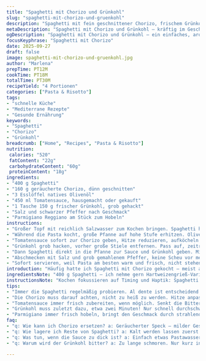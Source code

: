 ```yaml
---
title: "Spaghetti mit Chorizo und Grünkohl"
slug: "spaghetti-mit-chorizo-und-gruenkohl"
description: "Spaghetti mit fein geschnittener Chorizo, frischem Grünkohl, einer selbstgemachten Tomatensauce und einem Hauch frischem Olivenöl. Ein Gericht, das mit einfachsten Zutaten durch kräftige Aromen überzeugt. Die Spaghetti al dente, die Chorizo schön knusprig angebraten, der Grünkohl nur kurz geschmort für Biss und Frische. Schnell, praktisch, sehr sättigend."
metaDescription: "Spaghetti mit Chorizo und Grünkohl – kräftig im Geschmack, schnell gemacht. Ideal für den Genuss ohne Schischi."
ogDescription: "Spaghetti mit Chorizo und Grünkohl – ein einfaches, aromatisches Gericht für jede Gelegenheit. Schnell und sättigend."
focusKeyphrase: "Spaghetti mit Chorizo"
date: 2025-09-27
draft: false
image: spaghetti-mit-chorizo-und-gruenkohl.jpg
author: "Marlena"
prepTime: PT12M
cookTime: PT18M
totalTime: PT30M
recipeYield: "4 Portionen"
categories: ["Pasta & Risotto"]
tags:
- "schnelle Küche"
- "Mediterrane Rezepte"
- "Gesunde Ernährung"
keywords:
- "Spaghetti"
- "Chorizo"
- "Grünkohl"
breadcrumb: ["Home", "Recipes", "Pasta & Risotto"]
nutrition: 
 calories: "520"
 fatContent: "22g"
 carbohydrateContent: "60g"
 proteinContent: "18g"
ingredients:
- "400 g Spaghetti"
- "160 g geräucherte Chorizo, dünn geschnitten"
- "3 Esslöffel natives Olivenöl"
- "450 ml Tomatensauce, hausgemacht oder gekauft"
- "1 Tasche 150 g frischer Grünkohl, grob gehackt"
- "Salz und schwarzer Pfeffer nach Geschmack"
- "Parmigiano Reggiano am Stück zum Hobeln"
instructions:
- "Großer Topf mit reichlich Salzwasser zum Kochen bringen. Spaghetti hinein, gelegentlich umrühren. Am besten zwischendurch probieren. Al dente heißt Biss, nicht Hart, nicht zerfällt. Abgießen, nicht unter kaltem Wasser abschrecken, sonst Pasta matschig, Sauce haftet nicht."
- "Während die Pasta kocht, große Pfanne auf hohe Stufe erhitzen. Olivenöl rein, genug, damit die Chorizo knackig wird, aber nicht zu ölig. Chorizo wenige Minuten anbraten, bis sie knusprig braun wird und das Aroma sich entfaltet. Achtung, zu hoch kann sie verbrennen – ständige Aufmerksamkeit."
- "Tomatensauce sofort zur Chorizo geben, Hitze reduzieren, aufköcheln lassen. Hier gilt: lieber kurze Zeit köcheln, damit Tomatensauce frisch schmeckt, nicht bitter oder eingekocht. Dauer rund 3 Minuten, bis Oberfläche leicht blubbert und Farbe intensiv wird."
- "Grünkohl grob hacken, vorher große Stiele entfernen. Pass auf, zeitraubend zu lange schmorren weicht ihn auf und schmeckt fad. Also erst am Schluss rein, schnell durchschwenken bis er zusammenfällt, Farbe satt grün. Etwa 2 Minuten auf mittlerer Hitze. Wichtig: Kein Überkochen, sonst bitter."
- "Dann Spaghetti direkt in die Pfanne zur Sauce und Grünkohl geben. Mit einer Zange oder zwei Gabeln behutsam mischen, so dass Pasta Sauce aufnimmt, nicht zerfällt. Eventuell noch mit wenig Pastawasser binden, wenn Sauce zu fest erscheint."
- "Abschmecken mit Salz und grob gemahlenem Pfeffer, keine Scheu vor mehr Pfeffer. Parmigiano frisch darüberhobeln, gibt würzige Schärfe und schöne Textur. Wer will, zum Schluss einen kleinen Schuss Olivenöl drüber – rundet ab, bringt Glanz und Aroma ins Gericht."
- "Sofort servieren, weil Pasta am besten warm und frisch, nicht stehen lassen – sonst trocknet sie. Dazu passt ein leichter Rotwein oder Wasser aus dem Hahn."
introduction: "Häufig hatte ich Spaghetti mit Chorizo gekocht – meist aber klassisch mit Spinat, diesmal habe ich Grünkohl probiert. Überraschend: Der würzige, leicht herbe Grünkohl liefert mehr Biss und Tiefe als Spinat. Chorizo bringt kräftige Rauchnoten, die Tomatensauce unterstützt die Würze ohne dominant zu sein. Wichtig ist die Kochzeit genau zu treffen, sonst wird das Gemüse matschig oder die Pasta weich. Das Öl sorgt für die Textur, die Chorizo knusprig. Kein Sauerstoffverlust, also kein Salz im Pasta-Wasser zu früh, sonst Kochzeit verlängert. Eine schnelle Mahlzeit für Tage, an denen man keine Lust auf Schischi hat, aber doch Geschmack."
ingredientsNote: "400 g Spaghetti – ich nehme gern Hartweizengrieß-Varianten für bissfestes Ergebnis. Chorizo habe ich gegen geräucherten Speck ausgetauscht, gibt milderen Geschmack, aber Rauch fehlt. Mit Salsiccia funktioniert auch, wenn du keine Chorizo findest. Grünkohl statt Spinat bringt mehr Textur, Vorsicht beim Frischwaschen – gut abtropfen lassen, sonst Gericht wird zu wässrig. Frisches Olivenöl, keinen billigen Ersatz – das merkt man. Parmigiano Reggiano wegen der salzigen Tiefe, gegen Pecorino auch lecker, etwas schärfer. Tomatensauce gern selber, mit Zwiebeln und Knoblauch reduziert, ersetzt praktische Fertigsoße, spart Zeit."
instructionsNote: "Kochen fokussieren auf Timing und Haptik: Spaghetti kochen, nicht zu weich, solltest du probieren. Pasta nicht abschrecken! Chorizo anbraten bedeutet Hitze einstellen, beobachten – wenn sie zu schnell schwarz wird, runterregeln. Tomatensauce erst spät zugeben, kurz köcheln lassen, um frische Säure zu bewahren. Grünkohl erst ganz am Schluss, nur leicht zusammenfallen lassen, sonst verliert er Frische und Farbe, wird bitter. Pasta und Sauce zusammenmischen mit Gefühl, dass Spaghetti nicht zerfällt, aber Sauce sich verteilt. Salz und Pfeffer am Ende. Parmigiano nicht zu früh, verliert sonst Aroma. Am Ende Olivenöl für Glanz und etwas Frische, Akkordeon aus Düften steigt, macht schon Appetit bevor auf dem Tisch. Wichtig: Nicht stehen lassen, sofort essen, sonst trocknet Spaghetti aus."
tips:
- "Immer die Spaghetti regelmäßig probieren. Al dente ist entscheidend. Keine kalte Dusche, sonst matschig. Die Konsistenz muss etwas Biss haben, leicht fest. Wenn sie noch nicht gut ist, noch nicht abgießen."
- "Die Chorizo muss darauf achten, nicht zu heiß zu werden. Hitze anpassen, kann schnell verbrennen. Achten Sie auf den Duft und wie die Oberfläche aussieht. Kräftig goldbraun, nicht zu dunkel, dann ist sie perfekt."
- "Tomatensauce immer frisch zubereiten, wenn möglich. Senkt die Bitterkeit, sollte kurz köcheln. Optimales Timing, keine lange Kochzeit. Den Geruch gut beachten, frische Aromen sind wichtig."
- "Grünkohl muss zuletzt dazu, etwa zwei Minuten! Nur schnell durchschwenken, dass Farbe und Biss bleiben. Aufpassen, ist er zu lange in der Pfanne, wird er matschig. Den hochwertigen Olivenöl kurz vor dem Servieren hinzugeben."
- "Parmigiano immer frisch hobeln, bringt den Geschmack durch strahlende Aromen. Wenn er alt ist, fehlt der Pepp. Am besten erst kurz vor dem Servieren, um den Duft zu bewahren."
faq:
- "q: Wie kann ich Chorizo ersetzen? a: Geräucherter Speck – milder Geschmack. Oder Salsiccia, besonders gut. Aber nicht so intensiv wie Chorizo. Prüfen, ob der Rauch da ist."
- "q: Wie lagere ich Reste von Spaghetti? a: Kalt werden lassen zuerst. In einem luftdichten Behälter bis zwei Tage im Kühlschrank. Sie bleiben besser, wenn Pasta nicht mit Sauce vermischt."
- "q: Was tun, wenn die Sauce zu dick ist? a: Einfach etwas Pastawasser hinzufügen. Langsam einrühren, nicht auf einmal. Hat genug Stärke, gut für die Bindung."
- "q: Warum wird der Grünkohl bitter? a: Zu lange schmoren. Nur kurz in der Pfanne lassen, bis er zusammenfällt. Wirkt die Farbe nicht grünlich? Dann ist es zu spät."

---
```

